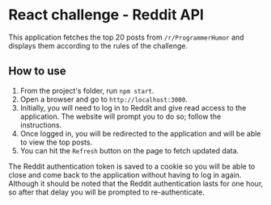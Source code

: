# React challenge - Reddit API

This application fetches the top 20 posts from `/r/ProgrammerHumor` and displays them according to the rules of the challenge.

## How to use

1. From the project's folder, run `npm start`.
2. Open a browser and go to `http://localhost:3000`.
3. Initially, you will need to log in to Reddit and give read access to the application. The website will prompt you to do so; follow the instructions.
4. Once logged in, you will be redirected to the application and will be able to view the top posts.
5. You can hit the `Refresh` button on the page to fetch updated data.

The Reddit authentication token is saved to a cookie so you will be able to close and come back to the application without having to log in again. Although it should be noted that the Reddit authentication lasts for one hour, so after that delay you will be prompted to re-authenticate.
